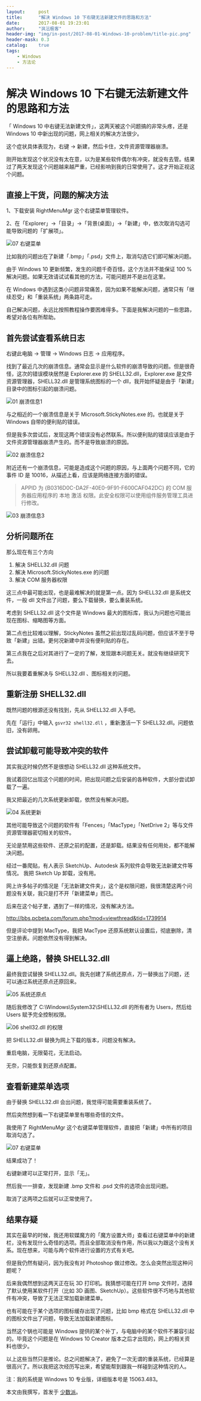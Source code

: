 ```yaml
---
layout:     post
title:      "解决 Windows 10 下右键无法新建文件的思路和方法"
date:       2017-08-01 19:23:01
author:     "沨沄极客"
header-img: "img/in-post/2017-08-01-Windows-10-problem/title-pic.png"
header-mask: 0.3
catalog:    true
tags:
    - Windows
    - 方法论
---
```


# 解决 Windows 10 下右键无法新建文件的思路和方法

「 Windows 10 中右键无法新建文件」，这两天被这个问题搞的非常头疼，还是 Windows 10 中新出现的问题，网上相关的解决方法很少。

这个症状具体表现为，右键 → 新建，然后卡住，文件资源管理器崩溃。

刚开始发现这个状况没有太在意，以为是某些软件偶尔有冲突，就没有去管。结果过了两天发现这个问题越来越严重，已经影响到我的日常使用了。这才开始正视这个问题。



## 直接上干货，问题的解决方法

1、下载安装 RightMenuMgr 这个右键菜单管理软件。

2、在「Explorer」→「目录」→「背景(桌面)」→「新建」中，依次取消勾选可能导致问题的「扩展项」。

![07 右键菜单](https://i.loli.net/2017/08/17/59947edd21292.png)

比如我的问题出在了新建「.bmp」「.psd」文件上，取消勾选它们即可解决问题。

由于 Windows 10 更新频繁，发生的问题千奇百怪，这个方法并不能保证 100 % 解决问题。如果无效请试试看其他的方法，可能问题并不是出在这里。

在 Windows 中遇到这类小问题非常痛苦，因为如果不能解决问题，通常只有「继续忍受」和「重装系统」两条路可走。

自己解决问题，永远比按照教程操作要困难得多。下面是我解决问题的一些思路，希望对各位有所帮助。

## 首先尝试查看系统日志

右键此电脑 → 管理 → Windows 日志 → 应用程序。

找到了最近几次的崩溃信息。通常会显示是什么软件的崩溃导致的问题。但是很奇怪，这次的错误模块居然是 Explorer.exe 的 SHELL32.dll，Explorer.exe 是文件资源管理器，SHELL32.dll 是管理系统图标的一个 dll，我开始怀疑是由于「新建」目录中的图标引起的崩溃问题。

![01 崩溃信息1](https://ooo.0o0.ooo/2017/08/17/59947ee102c33.png)

与之相近的一个崩溃信息是关于 Microsoft.StickyNotes.exe 的。也就是关于 Windows 自带的便利贴的错误。

但是我多次尝试后，发现这两个错误没有必然联系。所以便利贴的错误应该是由于文件资源管理器崩溃产生的。而不是导致崩溃的原因。

![02 崩溃信息2](https://i.loli.net/2017/08/17/59947ee660c35.png)

附近还有一个崩溃信息，可能是造成这个问题的原因，与上面两个问题不同，它的事件 ID 是 10016，从描述上看，应该是网络连接方面的错误。

> APPID 为 {B0316D0C-DA2F-40E0-9F91-F600CAF042DC} 的 COM 服务器应用程序的 本地 激活 权限。此安全权限可以使用组件服务管理工具进行修改。

![03 崩溃信息3](https://i.loli.net/2017/08/17/59947ee92a26a.png)

## 分析问题所在

那么现在有三个方向

1. 解决 SHELL32.dll 问题
2. 解决 Microsoft.StickyNotes.exe 的问题
3. 解决 COM 服务器权限

这三点中最可能出现，也是最难解决的就是第一点。因为 SHELL32.dll 是系统文件，一般 dll 文件出了问题，要么下载替换，要么重装系统。

考虑到 SHELL32.dll 这个文件是 Windows 最大的图标库，我认为问题也可能出现在图标、缩略图等方面。

第二点也比较难以理解，StickyNotes 虽然之前出现过乱码问题，但应该不至于导致「新建」出错。更何况新建中并没有便利贴的存在。

第三点我在之后对其进行了一定的了解，发现跟本问题无关。就没有继续研究下去。

所以我要着重解决与 SHELL32.dll 、图标相关的问题。

## 重新注册 SHELL32.dll

既然问题的根源还没有找到，先从 SHELL32.dll 入手吧。

先在「运行」中输入 `gsvr32 shell32.dll` ，重新激活一下 SHELL32.dll。问题依旧，没有卵用。

## 尝试卸载可能导致冲突的软件

其实我这时候仍然不是很想动 SHELL32.dll 这种系统文件。

我试着回忆出现这个问题的时间，把出现问题之后安装的各种软件，大部分尝试卸载了一遍。

我又把最近的几次系统更新卸载，依然没有解决问题。

![04 系统更新](https://i.loli.net/2017/08/17/59947eef46931.png)

其他可能导致这个问题的软件有「Fences」「MacType」「NetDrive 2」等与文件资源管理器密切相关的软件。

无论是禁用这些软件、还原之前的配置，还是卸载。结果没有任何用处，都不能解决问题。

经过一番爬贴，有人表示 SketchUp、Autodesk 系列软件会导致无法新建文件等情况。 我把 Sketch Up 卸载，没有用。

网上许多帖子的情况是「无法新建文件夹」，这个是权限问题，我很清楚这两个问题没有关联，我只是打不开「新建菜单」而已。

后来在这个帖子里，遇到了一样的情况，没有解决方法。

http://bbs.pcbeta.com/forum.php?mod=viewthread&tid=1739914

但是评论中提到 MacType，我把 MacType 还原系统默认设置后，彻底删除，清空注册表。问题依然没有得到解决。

## 逼上绝路，替换 SHELL32.dll

最终我尝试替换 SHELL32.dll。我先创建了系统还原点，万一替换出了问题，还可以通过系统还原点还原回来。

![05 系统还原点](https://i.loli.net/2017/08/17/59947ef80e869.png)

随后我修改了 C:\Windows\System32\SHELL32.dll 的所有者为 Users，然后给 Users 赋予完全控制权限。

![06 shell32.dll 的权限](https://i.loli.net/2017/08/17/59947f024a822.png)

把 SHELL32.dll 替换为网上下载的版本，问题没有解决。

重启电脑，无限菊花，无法启动。

无奈，只能恢复到还原点配置。

## 查看新建菜单选项

由于替换 SHELL32.dll 会出问题，我觉得可能需要重装系统了。

然后突然想到看一下右键菜单里有哪些奇怪的文件。

我使用了 RightMenuMgr 这个右键菜单管理软件，直接把「新建」中所有的项目取消勾选了。

![07 右键菜单](https://i.loli.net/2017/08/17/59947efedb0d5.png)

结果成功了！

右键新建可以正常打开，显示「无」。

然后我一一排查，发现新建 .bmp 文件和 .psd 文件的选项会出现问题。

取消了这两项之后就可以正常使用了。

## 结果存疑

其实在最早的时候，我还用软媒魔方的「魔方设置大师」查看过右键菜单中的新建栏，没有发现什么奇怪的选项。而且全部取消没有作用，所以我以为跟这个没有关系。现在想来，可能与两个软件进行设置的方式有关吧。

但是我仍然有疑问，因为我没有对 Photoshop 做过修改。怎么会突然出现这种问题呢？

后来我偶然想到这两天正在玩 3D 打印机。我猜想可能在打开 bmp 文件时，选择了默认使用某软件打开（比如 3D 画图、SketchUp）。这些软件很不巧地与其他软件有冲突，导致了无法正常加载新建菜单。

也有可能在于某个选项的图标缓存出现了问题，比如 bmp 格式在 SHELL32.dll 中的图标文件出了问题，导致无法加载新建图标。

当然这个锅也可能是 Windows 提供的某个补丁，与电脑中的某个软件不兼容引起的。毕竟这个问题是在 Windows 10 Creator 版本之后才出现的，网上的相关资料也很少。

以上这些当然只是推论。总之问题解决了，避免了一次无谓的重装系统，已经算是很高兴了。所以我把这次经历写出来，希望能帮到跟我一样碰到这种情况的人。

注：我的系统是 Windows 10 专业版，详细版本号是 15063.483。

本文由我撰写，首发于 [少数派](https://sspai.com/post/40227)。
